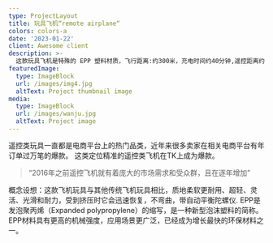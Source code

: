 ```yaml
---
type: ProjectLayout
title: 玩具飞机“remote airplane“
colors: colors-a
date: '2023-01-22'
client: Awesome client
description: >-
  这款玩具飞机是特殊的 EPP 塑料材质，飞行距离:约300米，充电时间约40分钟,遥控距离约15分钟。
featuredImage:
  type: ImageBlock
  url: /images/img4.jpg
  altText: Project thumbnail image
media:
  type: ImageBlock
  url: /images/wanju.jpg
  altText: Project image
---
```



  遥控类玩具一直都是电商平台上的热门品类，近年来很多卖家在相关电商平台有年订单过万笔的爆款。
  这类定位精准的遥控类飞机在TK上成为爆款。


> “2016年之前遥控飞机就有着庞大的市场需求和受众群，且在逐年增加”

  概念设想：这款飞机玩具与其他传统飞机玩具相比，质地柔软更耐用、超轻、灵活、光滑和耐力，受到挤压时它会迅速恢复，不弯曲，带自动平衡陀螺仪.
  EPP是发泡聚丙烯（Expanded polypropylene）的缩写，是一种新型泡沫塑料的简称。
  EPP材料具有更高的机械强度，应用场景更广泛，已经成为增长最快的环保材料之一。



